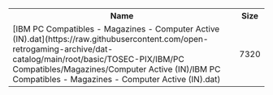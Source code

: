 <table>
<tr><th>Name</th><th>Size</th></tr>
<tr><td>[IBM PC Compatibles - Magazines - Computer Active (IN).dat](https://raw.githubusercontent.com/open-retrogaming-archive/dat-catalog/main/root/basic/TOSEC-PIX/IBM/PC Compatibles/Magazines/Computer Active (IN)/IBM PC Compatibles - Magazines - Computer Active (IN).dat)</td><td>7320</td></tr>
</table>
